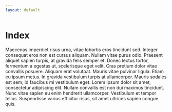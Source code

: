 ```yaml
---
layout: default
---
```


# Index

Maecenas imperdiet risus urna, vitae lobortis eros tincidunt sed. Integer consequat eros non est cursus aliquam. Nullam vitae purus odio. Praesent aliquet sapien turpis, at gravida felis semper et. Donec lectus tortor, fermentum a egestas ut, scelerisque eget velit. Cras pretium dolor vitae convallis posuere. Aliquam erat volutpat. Mauris vitae pulvinar ligula. Etiam eu ipsum metus. In gravida vestibulum turpis at ullamcorper. Mauris sodales est sem, id faucibus mi vestibulum eget. Lorem ipsum dolor sit amet, consectetur adipiscing elit. Nullam convallis est non dui maximus tincidunt. Nunc vitae sapien eu enim hendrerit ullamcorper. Vestibulum et tempor tellus. Suspendisse varius efficitur risus, sit amet ultrices sapien congue quis.
